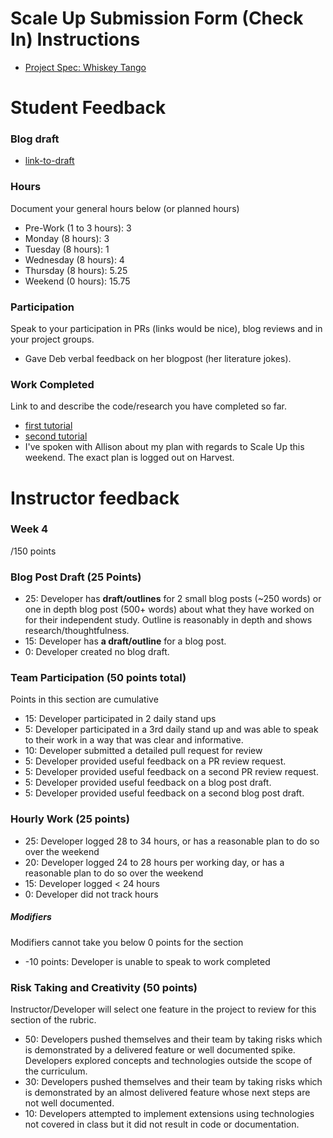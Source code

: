# Scale Up Submission Form (Check In) Instructions

- [Project Spec: Whiskey Tango](https://github.com/turingschool/lesson_plans/blob/master/ruby_04-apis_and_scalability/independent_study_project.markdown)

# Student Feedback

### Blog draft

- [link-to-draft](https://medium.com/p/47b8229f5516/edit)

### Hours

Document your general hours below (or planned hours)

- Pre-Work (1 to 3 hours): 3
- Monday (8 hours): 3
- Tuesday (8 hours): 1
- Wednesday (8 hours): 4
- Thursday (8 hours): 5.25
- Weekend (0 hours): 15.75

### Participation

Speak to your participation in PRs (links would be nice), blog reviews and in your project groups.

  * Gave Deb verbal feedback on her blogpost (her literature jokes).

### Work Completed

Link to and describe the code/research you have completed so far.
  * [first tutorial](https://facebook.github.io/react/docs/getting-started.html)
  * [second tutorial](https://reactforbeginners.com/learn/sdr8dmik/julian-feliciano#/)
  * I've spoken with Allison about my plan with regards to Scale Up this weekend.  The exact plan is logged out on Harvest.

# Instructor feedback

### Week 4

/150 points

### Blog Post Draft (25 Points)  

* 25: Developer has **draft/outlines** for 2 small blog posts (~250 words) or one in depth blog post (500+ words) about what they have worked on for their independent study. Outline is reasonably in depth and shows research/thoughtfulness.
* 15: Developer has **a draft/outline** for a blog post.
* 0: Developer created no blog draft.

### Team Participation (50 points total)

Points in this section are cumulative

* 15: Developer participated in 2 daily stand ups
* 5: Developer participated in a 3rd daily stand up and was able to speak to their work in a way that was clear and informative.
* 10: Developer submitted a detailed pull request for review
* 5: Developer provided useful feedback on a PR review request.
* 5: Developer provided useful feedback on a second PR review request.
* 5: Developer provided useful feedback on a blog post draft.
* 5: Developer provided useful feedback on a second blog post draft.

### Hourly Work (25 points)

* 25: Developer logged 28 to 34 hours, or has a reasonable plan to do so over the weekend
* 20: Developer logged 24 to 28 hours per working day, or has a reasonable plan to do so over the weekend
* 15: Developer logged < 24 hours
* 0: Developer did not track hours

##### Modifiers

Modifiers cannot take you below 0 points for the section

* -10 points: Developer is unable to speak to work completed


### Risk Taking and Creativity (50 points)

Instructor/Developer will select one feature in the project to review for this section of the rubric.

* 50: Developers pushed themselves and their team by taking risks which is demonstrated by a delivered feature or well documented spike. Developers explored concepts and technologies outside the scope of the curriculum.
* 30: Developers pushed themselves and their team by taking risks which is demonstrated by an almost delivered feature whose next steps are not well documented.
* 10: Developers attempted to implement extensions using technologies not covered in class but it did not result in code or documentation.
